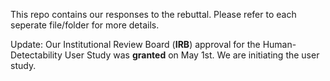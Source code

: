 This repo contains our responses to the rebuttal. Please refer to each seperate file/folder for more details.

Update:
Our Institutional Review Board (**IRB**) approval for the Human-Detectability User Study was **granted** on May 1st. We are initiating the user study.
